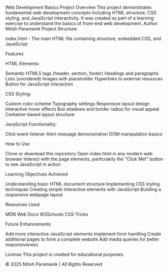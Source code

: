 Web Development Basics Project
Overview
This project demonstrates fundamental web development concepts including HTML structure, CSS styling, and JavaScript interactivity. It was created as part of a learning exercise to understand the basics of front-end web development.
Author
Nitish Paramanik
Project Structure

index.html - The main HTML file containing structure, embedded CSS, and JavaScript

Features

HTML Elements:

Semantic HTML5 tags (header, section, footer)
Headings and paragraphs
Lists (unordered)
Images with placeholder
Hyperlinks to external resources
Button for JavaScript interaction


CSS Styling:

Custom color scheme
Typography settings
Responsive layout design
Interactive hover effects
Box shadows and border radius for visual appeal
Container-based layout structure


JavaScript Functionality:

Click event listener
Alert message demonstration
DOM manipulation basics



How to Use

Clone or download this repository
Open index.html in any modern web browser
Interact with the page elements, particularly the "Click Me!" button to see JavaScript in action

Learning Objectives Achieved

 Understanding basic HTML document structure
 Implementing CSS styling techniques
 Creating simple interactive elements with JavaScript
 Building a responsive webpage layout

Resources Used

MDN Web Docs
W3Schools
CSS-Tricks

Future Enhancements

Add more interactive JavaScript elements
Implement form handling
Create additional pages to form a complete website
Add media queries for better responsiveness

License
This project is created for educational purposes.

© 2025 Nitish Paramanik | All Rights Reserved
